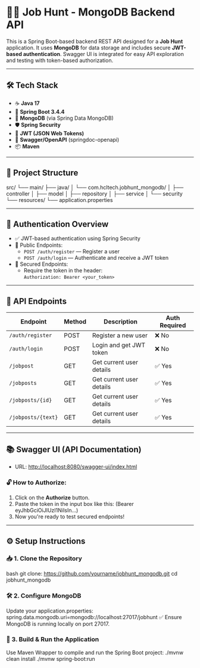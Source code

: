 # 🧑‍💼 Job Hunt - MongoDB Backend API

This is a Spring Boot-based backend REST API designed for a **Job Hunt** application. It uses **MongoDB** for data storage and includes secure **JWT-based authentication**. Swagger UI is integrated for easy API exploration and testing with token-based authorization.

---

## 🛠️ Tech Stack

- ☕ **Java 17**
- 🌱 **Spring Boot 3.4.4**
- 🍃 **MongoDB** (via Spring Data MongoDB)
- 🛡 **Spring Security**
- 🔐 **JWT (JSON Web Tokens)**
- 📘 **Swagger/OpenAPI** (springdoc-openapi)
- 📦 **Maven**

---

## 📁 Project Structure

src/
└── main/
├── java/
│ └── com.hcltech.jobhunt_mongodb/
│ ├── controller
│ ├── model
│ ├── repository
│ ├── service
│ └── security
└── resources/
  └── application.properties


---

## 🔐 Authentication Overview

- ✅ JWT-based authentication using Spring Security
- 📌 Public Endpoints:
  - `POST /auth/register` — Register a user
  - `POST /auth/login` — Authenticate and receive a JWT token
- 🔐 Secured Endpoints:
  - Require the token in the header:  
    `Authorization: Bearer <your_token>`

---

## 🔗 API Endpoints

| Endpoint         | Method | Description              | Auth Required |
|------------------|--------|--------------------------|---------------|
| `/auth/register` | POST   | Register a new user      | ❌ No         |
| `/auth/login`    | POST   | Login and get JWT token  | ❌ No         |
| `/jobpost `      | GET    | Get current user details | ✅ Yes        |
| `/jobposts`      | GET    | Get current user details | ✅ Yes        |
| `/jobposts/{id}` | GET    | Get current user details | ✅ Yes        |
|`/jobposts/{text}`| GET    | Get current user details | ✅ Yes        |

---

## 📚 Swagger UI (API Documentation)

- URL: [http://localhost:8080/swagger-ui/index.html](http://localhost:8080/swagger-ui/index.html)

### 🔓 How to Authorize:
1. Click on the **Authorize** button.
2. Paste the token in the input box like this:
(Bearer eyJhbGciOiJIUzI1NiIsIn...)
3. Now you're ready to test secured endpoints!

---

## ⚙️ Setup Instructions

### 📥 1. Clone the Repository

bash git clone: 
                https://github.com/yourname/jobhunt_mongodb.git 
                cd jobhunt_mongodb

### 🛠️ 2. Configure MongoDB

Update your application.properties: spring.data.mongodb.uri=mongodb://localhost:27017/jobhunt
✅ Ensure MongoDB is running locally on port 27017.

### 🚀 3. Build & Run the Application
Use Maven Wrapper to compile and run the Spring Boot project:
                                                              ./mvnw clean install
                                                              ./mvnw spring-boot:run


